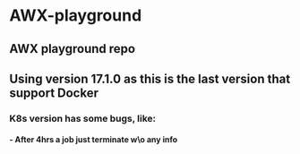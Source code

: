 # AWX-playground

## AWX playground repo
## Using version 17.1.0 as this is the last version that support Docker
### K8s version has some bugs, like:
#### - After 4hrs a job just terminate w\o any info
